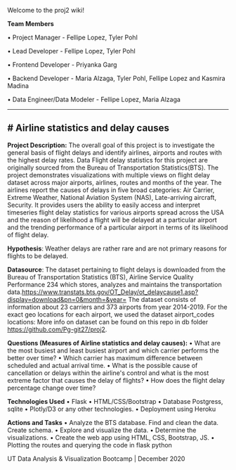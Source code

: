 Welcome to the proj2 wiki!

**Team Members**

•	Project Manager - Fellipe Lopez, Tyler Pohl

•	Lead Developer - Fellipe Lopez, Tyler Pohl

•	Frontend Developer - Priyanka Garg 

•	Backend Developer - Maria Alzaga, Tyler Pohl, Fellipe Lopez and Kasmira Madina

•	Data Engineer/Data Modeler - Fellipe Lopez, Maria Alzaga



***

## # Airline statistics and delay causes
 
**Project Description:**
The overall goal of this project is to investigate the general basis of flight delays and identify airlines, airports and routes with the highest delay rates. Data Flight delay statistics for this project are originally sourced from the Bureau of Transportation Statistics(BTS). The project demonstrates visualizations with multiple views on flight delay dataset across major airports, airlines, routes and months of the year. The airlines report the causes of delays in five broad categories: Air Carrier, Extreme Weather, National Aviation System (NAS), Late-arriving aircraft, Security. It provides users the ability to easily access and interpret timeseries flight delay statistics for various airports spread across the USA and the reason of likelihood a flight will be delayed at a particular airport and the trending performance of a particular airport in terms of its likelihood of flight delay. 

**Hypothesis**:
Weather delays are rather rare and are not primary reasons for flights to be delayed.

**Datasource**:
The dataset pertaining to flight delays is downloaded from the Bureau of Transportation Statistics (BTS), Airline Service Quality Performance 234 which stores, analyzes and maintains the transportation data.https://www.transtats.bts.gov/OT_Delay/ot_delaycause1.asp?display=download&pn=0&month=&year=
The dataset consists of information about 23 carriers and 373 airports from year 2014-2019. For the exact geo locations for each airport, we used the dataset airport_codes locations: More info on dataset can be found on this repo in db folder https://github.com/Pg-git27/proj2.

**Questions (Measures of Airline statistics and delay causes):**
•	What are the most busiest and least busiest airport and which carrier performs the better over time?
•	Which carrier has maximum difference between scheduled and actual arrival time.
•	What is the possible cause of cancellation or delays within the airline's control and what is the most extreme factor that causes the delay of 
        flights?
•	How does the flight delay percentage change over time?

**Technologies Used**
•	Flask
•	HTML/CSS/Bootstrap
•	Database Postgress, sqlite
•	Plotly/D3 or any other technologies.
•	Deployment using Heroku

**Actions and Tasks**
•	Analyze the BTS database. Find and clean the data. Create schema.
•	Explore and visualize the data.
•	Determine the visualizations.
•	Create the web app using HTML, CSS, Bootstrap, JS.
•	Plotting the routes and querying the code in flask python



UT Data Analysis & Visualization Bootcamp | December 2020

